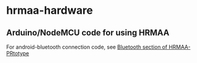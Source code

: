 # hrmaa-hardware
## Arduino/NodeMCU code for using HRMAA

For android-bluetooth connection code, see <a href="https://github.com/shashankRanaNoidaWala/HRMAA-Prototype/tree/main/app/src/main/java/com/devsoc/hrmaa/bluetooth">Bluetooth section of HRMAA-PRtotype</a>
